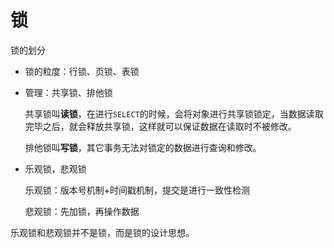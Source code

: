 # 锁

锁的划分

- 锁的粒度：行锁、页锁、表锁

- 管理：共享锁、排他锁

  共享锁叫**读锁**，在进行`SELECT`的时候，会将对象进行共享锁锁定，当数据读取完毕之后，就会释放共享锁，这样就可以保证数据在读取时不被修改。

  排他锁叫**写锁**，其它事务无法对锁定的数据进行查询和修改。

- 乐观锁，悲观锁

  乐观锁：版本号机制+时间戳机制，提交是进行一致性检测

  悲观锁：先加锁，再操作数据

乐观锁和悲观锁并不是锁，而是锁的设计思想。